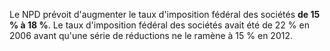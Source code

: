 Le NPD prévoit d'augmenter le taux d'imposition fédéral des sociétés **de 15 % à 18 %**. Le taux d'imposition fédéral des sociétés avait été de 22 % en 2006 avant qu'une série de réductions ne le ramène à 15 % en 2012.